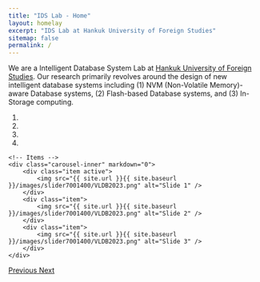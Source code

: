 ```yaml
---
title: "IDS Lab - Home"
layout: homelay
excerpt: "IDS Lab at Hankuk University of Foreign Studies"
sitemap: false
permalink: /
---
```


We are a Intelligent Database System Lab at [Hankuk University of Foreign Studies](https://www.hufs.ac.kr/).
Our research primarily revolves around the design of new intelligent database systems including (1) NVM (Non-Volatile Memory)-aware Database systems, (2) Flash-based Database systems, and (3) In-Storage computing.


<div markdown="0" id="carousel" class="carousel slide" data-ride="carousel" data-interval="4000" data-pause="hover" >
    <!-- Menu -->
    <ol class="carousel-indicators">
        <li data-target="#carousel" data-slide-to="0" class="active"></li>
        <li data-target="#carousel" data-slide-to="1"></li>
        <li data-target="#carousel" data-slide-to="2"></li>
        <li data-target="#carousel" data-slide-to="3"></li>
    </ol>

    <!-- Items -->
    <div class="carousel-inner" markdown="0">
        <div class="item active">
            <img src="{{ site.url }}{{ site.baseurl }}/images/slider7001400/VLDB2023.png" alt="Slide 1" />
        </div>
        <div class="item">
            <img src="{{ site.url }}{{ site.baseurl }}/images/slider7001400/VLDB2023.png" alt="Slide 2" />
        </div>
        <div class="item">
            <img src="{{ site.url }}{{ site.baseurl }}/images/slider7001400/VLDB2023.png" alt="Slide 3" />
        </div>
    </div>
    
  <a class="left carousel-control" href="#carousel" role="button" data-slide="prev">
    <span class="glyphicon glyphicon-chevron-left" aria-hidden="true"></span>
    <span class="sr-only">Previous</span>
  </a>
  <a class="right carousel-control" href="#carousel" role="button" data-slide="next">
    <span class="glyphicon glyphicon-chevron-right" aria-hidden="true"></span>
    <span class="sr-only">Next</span>
  </a>
</div>
